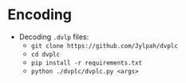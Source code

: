 # Encoding
- Decoding `.dvlp` files:
  - `git clone https://github.com/Jylpah/dvplc`
  - `cd dvplc`
  - `pip install -r requirements.txt`
  - `python ./dvplc/dvplc.py <args>`
